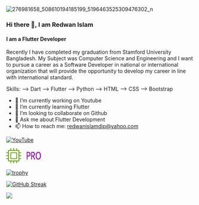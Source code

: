 ![276981658_508610194185199_5196463525309476302_n](https://user-images.githubusercontent.com/74811459/160285443-fdcf68a9-eb9f-47c3-b78a-450b732c9811.gif)

### Hi there 👋, I am Redwan Islam
#### I am a Flutter Developer

Recently I have completed my graduation from Stamford University Bangladesh. My Subject was Computer Science and Engineering and I want to pursue a career as a Software Developer in national or international organization that will provide the opportunity to develop my career in line with international
standard.

Skills: --> Dart
        --> Flutter
        --> Python
        --> HTML
        --> CSS
        --> Bootstrap

- 🔭 I’m currently working on Youtube 
- 🌱 I’m currently learning Flutter 
- 👯 I’m looking to collaborate on Github 
- 💬 Ask me about Flutter Development 
- 📫 How to reach me: redwanislamdip@yahoo.com 


[<img src='https://cdn.jsdelivr.net/npm/simple-icons@3.0.1/icons/youtube.svg' alt='YouTube' height='40'>](https://youtu.be/taWRDZMGHdw)  

<a href='https://docs.github.com/en/developers'><img src='https://raw.githubusercontent.com/acervenky/animated-github-badges/master/assets/devbadge.gif' width='40' height='40'></a> <a href='https://github.com/pricing'><img src='https://raw.githubusercontent.com/acervenky/animated-github-badges/master/assets/pro.gif' width='40' height='40'></a> 

[![trophy](https://github-profile-trophy.vercel.app/?username=Redwan-Islam&theme=onedark)](https://github.com/Redwan-Islam/github-profile-trophy)

[![GitHub Streak](https://github-readme-streak-stats.herokuapp.com/?user=Redwan-Islam&theme=github-dark)](https://git.io/streak-stats) 

![](https://komarev.com/ghpvc/?username=Redwan-Islam&color=brightgreen)
